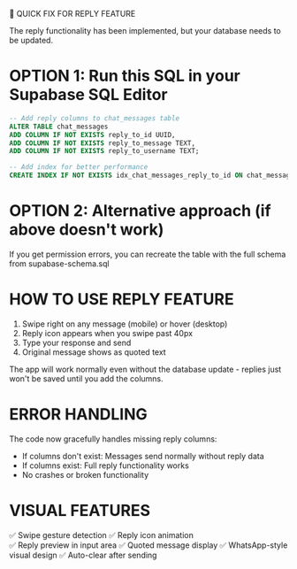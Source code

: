 🚀 QUICK FIX FOR REPLY FEATURE

The reply functionality has been implemented, but your database needs to be updated.

OPTION 1: Run this SQL in your Supabase SQL Editor
=====================================================

```sql
-- Add reply columns to chat_messages table
ALTER TABLE chat_messages 
ADD COLUMN IF NOT EXISTS reply_to_id UUID,
ADD COLUMN IF NOT EXISTS reply_to_message TEXT,
ADD COLUMN IF NOT EXISTS reply_to_username TEXT;

-- Add index for better performance
CREATE INDEX IF NOT EXISTS idx_chat_messages_reply_to_id ON chat_messages(reply_to_id);
```

OPTION 2: Alternative approach (if above doesn't work)
====================================================

If you get permission errors, you can recreate the table with the full schema from supabase-schema.sql

HOW TO USE REPLY FEATURE
=======================

1. Swipe right on any message (mobile) or hover (desktop)
2. Reply icon appears when you swipe past 40px
3. Type your response and send
4. Original message shows as quoted text

The app will work normally even without the database update - replies just won't be saved until you add the columns.

ERROR HANDLING
=============

The code now gracefully handles missing reply columns:
- If columns don't exist: Messages send normally without reply data
- If columns exist: Full reply functionality works
- No crashes or broken functionality

VISUAL FEATURES
==============

✅ Swipe gesture detection
✅ Reply icon animation  
✅ Reply preview in input area
✅ Quoted message display
✅ WhatsApp-style visual design
✅ Auto-clear after sending
